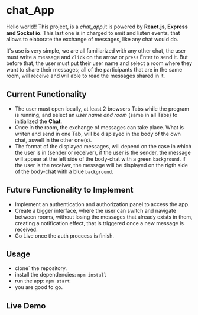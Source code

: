 # chat_App

Hello world!! This project, is a _chat_app_,it is powered by **React.js, Express and Socket io**. This last one is in charged to emit and listen events, that allows to elaborate the exchange of messages, like any chat would do.

It's use is very simple, we are all familiarized with any other chat, the user must write a message and `click` on the arrow or `press` Enter to send it. But before that, the user must put their user name and select a room where they want to share their messages; all of the participants that are in the same room, will receive and will able to read the messages shared in it.

## Current Functionality

- The user must open locally, at least 2 browsers Tabs while the program is running, and select an _user name and room_ (same in all Tabs) to initialized the **Chat**.
- Once in the room, the exchange of messages can take place. What is writen and send in one Tab, will be displayed in the body of the own chat, aswell in the other one(s).
- The format of the displayed messages, will depend on the case in which the user is in (sender or receiver), if the user is the sender, the message will appear at the left side of the body-chat with a green `background`. if the user is the receiver, the message will be displayed on the rigth side of the body-chat with a blue `background`.

## Future Functionality to Implement

- Implement an authentication and authorization panel to access the app.
- Create a bigger interface, where the user can switch and navigate between rooms, without losing the messages that already exists in them, creating a notification effect, that is triggered once a new message is received.
- Go Live once the auth proccess is finish.

## Usage

- clone` the repository.
- install the dependencies: `npm install`
- run the app: `npm start`
- you are good to go.

## Live Demo
